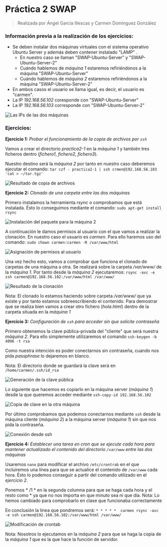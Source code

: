 # Práctica 2 SWAP
> Realizada por Ángel García Illescas y Carmen Domínguez González

### Información previa a la realización de los ejercicios:

* Se deben instalar dos máquinas virtuales con el sistema operativo Ubuntu Server y además deben contener instalado "LAMP" .
  * En nuestro caso se llaman "SWAP-Ubuntu-Server" y "SWAP-Ubuntu-Server-2"
  * Cuándo hablemos de *máquina 1* estaremos refiriéndonos a la máquina "SWAP-Ubuntu-Server"
  * Cuándo hablemos de *máquina 2* estaremos refiriéndonos a la máquina "SWAP-Ubuntu-Server-2"
* En ambos casos el usuario se llama igual, es decir, el usuario es "carmen".
* La IP *192.168.56.102* coresponde con "SWAP-Ubuntu-Server"
* La IP *192.168.56.103* corresponde con "SWAP-Ubuntu-Server-2"

![Las IPs de las dos máquinas](https://github.com/carmendg/SWAP/blob/master/Practicas/Practica%202/Imagenes/captura0.png "Las IPs de las dos máquinas")

### Ejercicios:

**Ejercicio 1:** *Probar el funcionamiento de la copia de archivos por `ssh`*

Vamos a crear el directorio *practica2-1* en la *máquina 1* y también tres ficheros dentro (*fichero1*, *fichero2*, *fichero3*).

Nuestro destino será la *máquina 2* por tanto en nuestro caso deberemos ejecutar el comando:
`tar czf - practica2-1 | ssh crmen@192.168.56.103 'cat > ~/tar.tgz'`

![Resultado de copia de archivos](https://github.com/carmendg/SWAP/blob/master/Practicas/Practica%202/Imagenes/captura1.png "Resultado de copia de archivos")

**Ejercicio 2:** *Clonado de una carpeta entre las dos máquinas*

Primero instalamos la herramienta *rsync* o comprobamos que está instalada. Ésto lo conseguimos mediante el comando: `sudo apt-get install rsync`

![Instalación del paquete para la máquina 2](https://github.com/carmendg/SWAP/blob/master/Practicas/Practica%202/Imagenes/captura2.png "Instalación del paquete para la máquina 2")

A continuación le damos permisos al usuario con el que vamos a realizar la clonación. En nuestro caso el usuario es *carmen*. Para ello haremos uso del comando:
`sudo chown carmen:carmen -R /var/www/html`

![Asignación de permisos al usuario](https://github.com/carmendg/SWAP/blob/master/Practicas/Practica%202/Imagenes/captura3.png "Asignación de permisos al usuario")

Una vez hecho esto, vamos a comprobar que funciona el clonado de carpetas de una máquina a otra. Se realizará sobre la carpeta */var/www/* de la *máquina 1*. Por tanto desde la *máquina 2* ejecutaremos: `rsync -avc -e ssh carmen@192.168.56.102:/var/www/html /var/www/`

![Resultado de la clonación](https://github.com/carmendg/SWAP/blob/master/Practicas/Practica%202/Imagenes/captura4.png "Resultado de la clonación")

Nota: El clonado lo estamos haciendo sobre carpeta */var/www/* que ya existe y por tanto estamos sobreescribiendo el contenido. Para demostrar que se realiza bien vamos a crear otro fichero (*hola.html*) dentro de la carpeta situada en la *máquina 1*

**Ejercicio 3:** *Configuración de `ssh` para acceder sin que solicite contraseña*

Primero obtenemos la clave pública-privada del "cliente" que será nuestra *máquina 2*. Para ello simplemente utilizaremos el comando `ssh-keygen -b 4096 -t rsa`

Como nuestra intención es poder conectarnos sin contraseña, cuando nos pida *passphrase* lo dejaremos en blanco.

Nota: El directorio donde se guardará la clave será en `/home/carmen/.ssh/id_rsa`

![Generación de la clave pública](https://github.com/carmendg/SWAP/blob/master/Practicas/Practica%202/Imagenes/captura5.png "Generación de la clave pública")

Lo siguiente que hacemos es copiarlo en la máquina server (*máquina 1*) desde la que queremos acceder mediante `ssh-copy-id 192.168.56.102`

![Copia de clave en la otra máquina](https://github.com/carmendg/SWAP/blob/master/Practicas/Practica%202/Imagenes/captura6.png "Copia de la clave en la otra máquina")

Por último comprobamos que podemos conectarnos mediante `ssh` desde la máquina cliente (*máquina 2*) a la máquina server (*máquina 1*) sin que nos pida la contraseña.

![Conexión desde ssh](https://github.com/carmendg/SWAP/blob/master/Practicas/Practica%202/Imagenes/captura7.png "Conexión de ssh")


**Ejercicio 4:** *Establecer una tarea en cron que se ejecute cada hora para mantener actualizado el contenido del directorio `/var/www` entre las dos máquinas*

Usaremos `nano` para modificar el archivo `/etc/crontrab` en el que incluiremos una línea para que se actualice el contenido de `/var/www` cada hora. Ésto lo podemos conseguir a partir del comando utilizado en el *ejercicio 2*.

Ponemos * /1 * en la segunda columna para que se haga cada hora y el resto como * ya que no nos importa en que minuto sea ni que día.
Nota: Lo hemos cambiado para comprobarlo en clase que funcionaba correctamente

En conclusión la línea que pondremos será:
`* * * * *  carmen rsync -avc -e ssh carmen@192.168.56.102:/var/www/html /var/www/`

![Modificación de crontab](https://github.com/carmendg/SWAP/blob/master/Practicas/Practica%202/Imagenes/captura8.png "Modificacion de crontab")

Nota: Nosotros lo ejecutamos en la *máquina 2* para que se haga la copia de la *máquina 1* que es la que hace la función de servidor.



